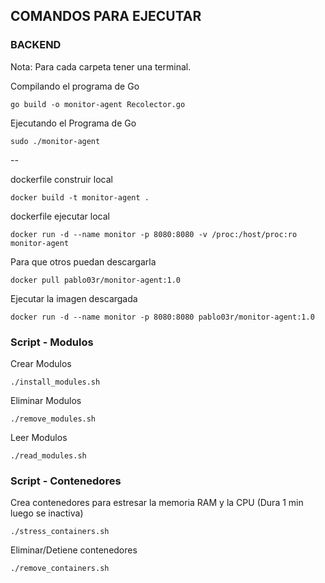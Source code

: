 ## COMANDOS PARA EJECUTAR

### BACKEND
Nota: Para cada carpeta tener una terminal.

Compilando el programa de Go
```
go build -o monitor-agent Recolector.go
```

Ejecutando el Programa de Go
```
sudo ./monitor-agent
```

--

dockerfile construir  local
```
docker build -t monitor-agent .
```

dockerfile ejecutar  local
```
docker run -d --name monitor -p 8080:8080 -v /proc:/host/proc:ro monitor-agent
```

Para que otros puedan descargarla
```
docker pull pablo03r/monitor-agent:1.0
```
Ejecutar la imagen descargada
```
docker run -d --name monitor -p 8080:8080 pablo03r/monitor-agent:1.0
```


### Script - Modulos
Crear Modulos
```
./install_modules.sh
```

Eliminar Modulos
```
./remove_modules.sh
```

Leer Modulos
```
./read_modules.sh
```

### Script - Contenedores
Crea contenedores para estresar la memoria RAM y la CPU (Dura 1 min luego se inactiva)
```
./stress_containers.sh
```

Eliminar/Detiene contenedores 
```
./remove_containers.sh
```

